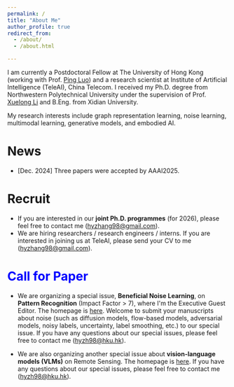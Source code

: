 ```yaml
---
permalink: /
title: "About Me"
author_profile: true
redirect_from: 
  - /about/
  - /about.html

---
```


I am currently a Postdoctoral Fellow at The University of Hong Kong (working with Prof. [Ping Luo](https://scholar.google.com/citations?user=aXdjxb4AAAAJ)) and a research scientist at Institute of Artificial Intelligence (TeleAI), China Telecom. I received my Ph.D. degree from Northwestern Polytechnical University under the supervision of Prof. [Xuelong Li](https://scholar.google.com/citations?user=ahUibskAAAAJ) and B.Eng. from Xidian University. 

My research interests include graph representation learning, noise learning, multimodal learning, generative models, and embodied AI. 

# News

-   [Dec. 2024] Three papers were accepted by AAAI2025. 

# Recruit

-   If you are interested in our **joint Ph.D. programmes** (for 2026), please feel free to contact me (hyzhang98@gmail.com).  
-   We are hiring researchers / research engineers / interns. If you are interested in joining us at TeleAI, please send your CV to me (hyzhang98@gmail.com). 

# <b><font color=blue>Call for Paper</font></b> 

-   We are organizing a special issue, **Beneficial Noise Learning**, on **Pattern Recognition** (Impact Factor > 7), where I'm the Executive Guest Editor. The homepage is [here](https://www.sciencedirect.com/special-issue/316469/beneficial-noise-learning). Welcome to submit your manuscripts about noise (such as diffusion models, flow-based models, adversarial models, noisy labels, uncertainty, label smoothing, etc.) to our special issue. If you have any questions about our special issues, please feel free to contact me (hyzh98@hku.hk). 

-   We are also organizing another special issue about **vision-language models (VLMs)** on Remote Sensing. The homepage is [here](https://www.mdpi.com/journal/remotesensing/special_issues/974Y2654MA). If you have any questions about our special issues, please feel free to contact me (hyzh98@hku.hk). 


